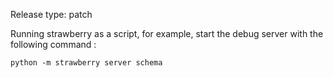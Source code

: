 Release type: patch

Running strawberry as a script, for example, start the debug server with the following command
:

```shell
python -m strawberry server schema
```